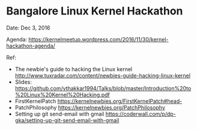 # Bangalore Linux Kernel Hackathon

Date: Dec 3, 2016

Agenda: https://kernelmeetup.wordpress.com/2016/11/30/kernel-hackathon-agenda/

Ref:

- The newbie's guide to hacking the Linux kernel http://www.tuxradar.com/content/newbies-guide-hacking-linux-kernel
- Slides: https://github.com/vthakkar1994/Talks/blob/master/Introduction%20to%20Linux%20Kernel%20Hacking.pdf
- FirstKernelPatch https://kernelnewbies.org/FirstKernelPatch#head-
- PatchPhilosophy https://kernelnewbies.org/PatchPhilosophy
- Setting up git send-email with gmail https://coderwall.com/p/dp-gka/setting-up-git-send-email-with-gmail
